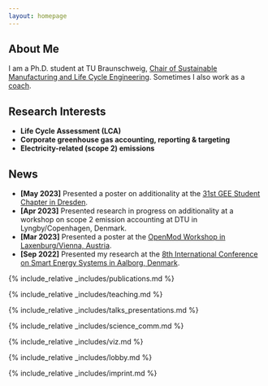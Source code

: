 ```yaml
---
layout: homepage
---
```


## About Me

I am a Ph.D. student at TU Braunschweig, <a href="https://www.tu-braunschweig.de/en/iwf/nplce">Chair of Sustainable Manufacturing and Life Cycle Engineering</a>. Sometimes I also work as a <a href="https://www.malteschaefer.com/">coach</a>.

## Research Interests

- **Life Cycle Assessment (LCA)**
- **Corporate greenhouse gas accounting, reporting & targeting**
- **Electricity-related (scope 2) emissions**

## News

- **[May 2023]** Presented a poster on additionality at the <a href="https://gee.de/31-student-chapter-am-04-mai-2023-call-for-papers-and-posters/">31st GEE Student Chapter in Dresden</a>.
- **[Apr 2023]** Presented research in progress on additionality at a workshop on scope 2 emission accounting at DTU in Lyngby/Copenhagen, Denmark.
- **[Mar 2023]** Presented a poster at the <a href="https://forum.openmod.org/t/registrations-now-open-for-vienna-laxenburg-workshop-in-march-2023/3606/5">OpenMod Workshop in Laxenburg/Vienna, Austria</a>.
- **[Sep 2022]** Presented my research at the <a href="https://smartenergysystems.eu/2022-2/">8th International Conference on Smart Energy Systems in Aalborg, Denmark</a>.

{% include_relative _includes/publications.md %}

{% include_relative _includes/teaching.md %}

{% include_relative _includes/talks_presentations.md %}

{% include_relative _includes/science_comm.md %}

{% include_relative _includes/viz.md %}

{% include_relative _includes/lobby.md %}

{% include_relative _includes/imprint.md %}
